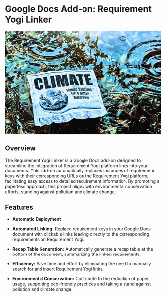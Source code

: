 # Google Docs Add-on: Requirement Yogi Linker

![climate_change](climate_change.jpg)

## Overview

The Requirement Yogi Linker is a Google Docs add-on designed to streamline the integration of Requirement Yogi platform links into your documents. This add-on automatically replaces instances of requirement keys with their corresponding URLs on the Requirement Yogi platform, facilitating easy access to detailed requirement information. By promoting a paperless approach, this project aligns with environmental conservation efforts, standing against pollution and climate change.

## Features

- **Automatic Deployment**

- **Automated Linking:** Replace requirement keys in your Google Docs document with clickable links leading directly to the corresponding requirements on Requirement Yogi.

- **Recap Table Generation:** Automatically generate a recap table at the bottom of the document, summarizing the linked requirements.

- **Efficiency:** Save time and effort by eliminating the need to manually search for and insert Requirement Yogi links.

- **Environmental Conservation:** Contribute to the reduction of paper usage, supporting eco-friendly practices and taking a stand against pollution and climate change.

